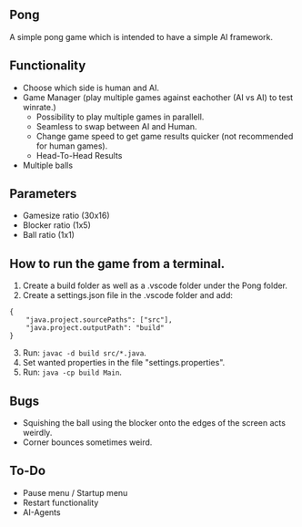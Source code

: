 ## Pong
A simple pong game which is intended to have a simple AI framework.
## Functionality
* Choose which side is human and AI.
* Game Manager (play multiple games against eachother (AI vs AI) to test winrate.)
    * Possibility to play multiple games in parallell.
    * Seamless to swap between AI and Human.
    * Change game speed to get game results quicker (not recommended for human games).
    * Head-To-Head Results
* Multiple balls

## Parameters
* Gamesize ratio (30x16)
* Blocker ratio (1x5)
* Ball ratio (1x1)

## How to run the game from a terminal.
1) Create a build folder as well as a .vscode folder under the Pong folder.
2) Create a settings.json file in the .vscode folder and add:
```
{
    "java.project.sourcePaths": ["src"],
    "java.project.outputPath": "build"
}
```
3) Run: `javac -d build src/*.java`.
4) Set wanted properties in the file "settings.properties".
5) Run: `java -cp build Main`.

## Bugs
* Squishing the ball using the blocker onto the edges of the screen acts weirdly.
* Corner bounces sometimes weird.
## To-Do
* Pause menu / Startup menu
* Restart functionality
* AI-Agents
